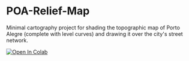 # POA-Relief-Map
Minimal cartography project for shading the topographic map of Porto Alegre (complete with level curves) and drawing it over the city's street network.

[![Open In Colab](https://colab.research.google.com/assets/colab-badge.svg)](https://colab.research.google.com/github/marceloprates/POA-Relief-Map/blob/master/poa_relief_map.ipynb)
